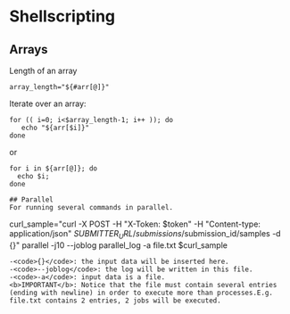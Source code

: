 # Shellscripting
## Arrays
Length of an array    
```
array_length="${#arr[@]}"
```
Iterate over an array:
```
for (( i=0; i<$array_length-1; i++ )); do 
   echo "${arr[$i]}"
done
```
or
```
for i in ${arr[@]}; do 
  echo $i; 
done

## Parallel
For running several commands in parallel.
```
curl_sample="curl -X POST -H \"X-Token: $token\" -H \"Content-type: application/json\" $SUBMITTER_URL/submissions/$submission_id/samples -d {}"
parallel -j10 --joblog parallel_log -a file.txt $curl_sample
```
-<code>{}</code>: the input data will be inserted here.
-<code>--joblog</code>: the log will be written in this file.
-<code>-a</code>: input data is a file.
<b>IMPORTANT</b>: Notice that the file must contain several entries (ending with newline) in order to execute more than processes.E.g. file.txt contains 2 entries, 2 jobs will be executed.
